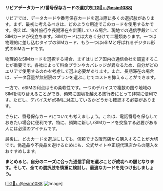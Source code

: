 **リビアデータカード/番号保存カードの選び方[[TG💪+ @esim1088](https://t.me/s/esim1088)]**

リビアでは、データカードや番号保存カードを選ぶ際に多くの選択肢があります。まず、最初に考えるべきは、どのような用途でこのカードを使用するかです。例えば、海外旅行や長期滞在を計画している場合、現地での通信手段としてSIMカードが役立ちます。SIMカードには大きく分けて二種類あります。一つは物理的に差し込むタイプのSIMカード、もう一つはeSIMと呼ばれるデジタル形式のSIMカードです。

物理的なSIMカードを選択する場合、まずはリビア国内の通信会社を調査することが重要です。各社によって料金プランやカバレッジが異なるため、自分がどのエリアで使用するのかを考慮して選ぶ必要があります。また、長期滞在の場合は、データ容量が無制限のプランを選ぶことでコストを抑えることができます。

一方で、eSIMの利点はその柔軟性です。一つのデバイスで複数の国や地域のSIMを切り替えることができ、頻繁に国境を越える旅行者にとって非常に便利です。ただし、デバイスがeSIMに対応しているかどうかも確認する必要があります。

さらに、番号保存カードについても考えましょう。これは、電話番号を保存しておきたい場合に便利です。特に、頻繁に新しいSIMカードを交換する必要がある人には必須のアイテムです。

最後に、どのカードを選ぶにしても、信頼できる販売店から購入することが大切です。偽造品や不良品を避けるためにも、公式サイトや正規代理店からの購入をおすすめします。

**まとめると、自分のニーズに合った通信手段を選ぶことが成功への鍵となります。そして、全ての選択肢を慎重に検討し、最適なカードを見つけ出しましょう。**

[[TG💪+ @esim1088](https://t.me/s/esim1088) ![Image](https://i.postimg.cc/Y0z9fWf4/image.png)]